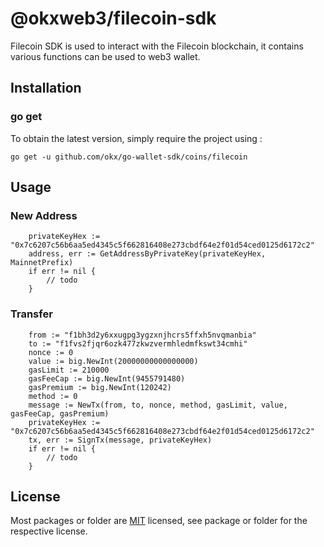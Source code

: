 # @okxweb3/filecoin-sdk
Filecoin SDK is used to interact with the Filecoin blockchain, it contains various functions can be used to web3 wallet.

## Installation

### go get

To obtain the latest version, simply require the project using :

```shell
go get -u github.com/okx/go-wallet-sdk/coins/filecoin
```

## Usage
### New Address
```golang
	privateKeyHex := "0x7c6207c56b6aa5ed4345c5f662816408e273cbdf64e2f01d54ced0125d6172c2"
	address, err := GetAddressByPrivateKey(privateKeyHex, MainnetPrefix)
	if err != nil {
		// todo
	}
```

###  Transfer 
```golang
	from := "f1bh3d2y6xxugpg3ygzxnjhcrs5ffxh5nvqmanbia"
	to := "f1fvs2fjqr6ozk477zkwzvermhledmfkswt34cmhi"
	nonce := 0
	value := big.NewInt(20000000000000000)
	gasLimit := 210000
	gasFeeCap := big.NewInt(9455791480)
	gasPremium := big.NewInt(120242)
	method := 0
	message := NewTx(from, to, nonce, method, gasLimit, value, gasFeeCap, gasPremium)
	privateKeyHex := "0x7c6207c56b6aa5ed4345c5f662816408e273cbdf64e2f01d54ced0125d6172c2"
	tx, err := SignTx(message, privateKeyHex)
	if err != nil {
		// todo
	}
```

## License
Most packages or folder are [MIT](<https://github.com/okx/go-wallet-sdk/blob/main/coins/filecoin/LICENSE>) licensed, see package or folder for the respective license.
